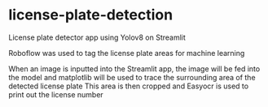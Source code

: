# license-plate-detection
License plate detector app using Yolov8 on Streamlit

Roboflow was used to tag the license plate areas for machine learning

When an image is inputted into the Streamlit app, the image will be fed into the model and matplotlib will be used to trace the surrounding area of the detected license plate
This area is then cropped and Easyocr is used to print out the license number
